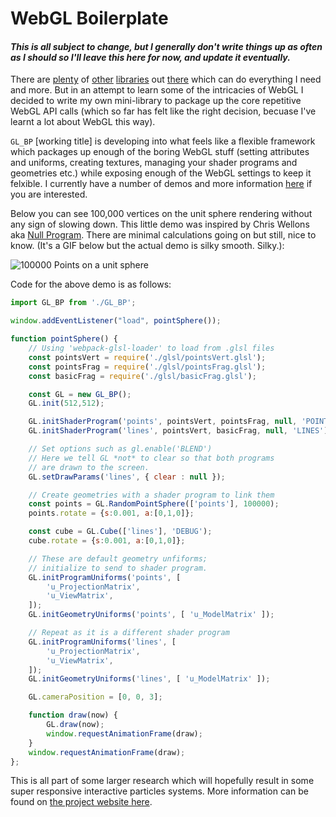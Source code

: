 # WebGL Boilerplate

#### _This is all subject to change, but I generally don't write things up as often as I should so I'll leave this here for now, and update it eventually._

There are [plenty](https://github.com/greggman/twgl.js) of [other](https://github.com/skeeto/igloojs) [libraries](https://threejs.org/) out [there](https://github.com/yiwenl/Alfrid) which can do everything I need and more. But in an attempt to learn some of the intricacies of WebGL I decided to write my own mini-library to package up the core repetitive WebGL API calls (which so far has felt like the right decision, becuase I've learnt a lot about WebGL this way). 

`GL_BP` [working title] is developing into what feels like a flexible framework which packages up enough of the boring WebGL stuff (setting attributes and uniforms, creating textures, managing your shader programs and geometries etc.) while exposing enough of the WebGL settings to keep it felxible. I currently have a number of demos and more information [here][cci-vis-env] if you are interested.

Below you can see 100,000 vertices on the unit sphere rendering without any sign of slowing down. This little demo was inspired by Chris Wellons aka [Null Program](https://nullprogram.com/blog/2013/06/10/). There are minimal calculations going on but still, nice to know. (It's a GIF below but the actual demo is silky smooth. Silky.):

![100000 Points on a unit sphere](./images/100000points.gif)

Code for the above demo is as follows:

```javascript
import GL_BP from './GL_BP';

window.addEventListener("load", pointSphere());

function pointSphere() {
    // Using 'webpack-glsl-loader' to load from .glsl files
    const pointsVert = require('./glsl/pointsVert.glsl');
    const pointsFrag = require('./glsl/pointsFrag.glsl');
    const basicFrag = require('./glsl/basicFrag.glsl');

    const GL = new GL_BP();
    GL.init(512,512);

    GL.initShaderProgram('points', pointsVert, pointsFrag, null, 'POINTS');
    GL.initShaderProgram('lines', pointsVert, basicFrag, null, 'LINES');

    // Set options such as gl.enable('BLEND')
    // Here we tell GL *not* to clear so that both programs
    // are drawn to the screen.
    GL.setDrawParams('lines', { clear : null });

    // Create geometries with a shader program to link them
    const points = GL.RandomPointSphere(['points'], 100000);
    points.rotate = {s:0.001, a:[0,1,0]};

    const cube = GL.Cube(['lines'], 'DEBUG');
    cube.rotate = {s:0.001, a:[0,1,0]};

    // These are default geometry unfiforms;
    // initialize to send to shader program.
    GL.initProgramUniforms('points', [
        'u_ProjectionMatrix',
        'u_ViewMatrix',
    ]);
    GL.initGeometryUniforms('points', [ 'u_ModelMatrix' ]);

    // Repeat as it is a different shader program
    GL.initProgramUniforms('lines', [
        'u_ProjectionMatrix',
        'u_ViewMatrix',
    ]);
    GL.initGeometryUniforms('lines', [ 'u_ModelMatrix' ]);

    GL.cameraPosition = [0, 0, 3];

    function draw(now) {
        GL.draw(now);
        window.requestAnimationFrame(draw);
    }
    window.requestAnimationFrame(draw);
};
```

This is all part of some larger research which will hopefully result in some super responsive interactive particles systems. More information can be found on [the project website here][cci-vis-env].

[cci-vis-env]: https://joshmurr.github.io/cci-vis-env/
